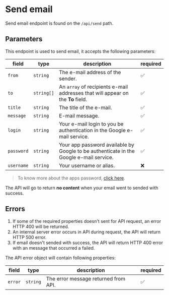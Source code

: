 # Send email

Send email endpoint is found on the `/api/send` path.

## Parameters

This endpoint is used to send email, it accepts the following parameters:

| field      | type       | description                                                                            | required |
| ---------- | ---------- | -------------------------------------------------------------------------------------- | -------- |
| `from`     | `string`   | The e-mail address of the sender.                                                      | ✅       |
| `to`       | `string[]` | An `array` of recipients e-mail addresses that will appear on the **To** field.        | ✅       |
| `title`    | `string`   | The title of the e-mail.                                                               | ✅       |
| `message`  | `string`   | E-mail message.                                                                        | ✅       |
| `login`    | `string`   | Your e-mail login to you be authentication in the Google e-mail service.               | ✅       |
| `password` | `string`   | Your app password available by Google to be authenticate in the Google e-mail service. | ✅       |
| `username` | `string`   | Your username or alias.                                                                | ❌       |

> To know more about the apps password, [click here](https://myaccount.google.com/apppasswords).

The API will go to return **no content** when your email went to sended with success.

## Errors

1. If some of the required properties doesn't sent for API request, an error HTTP 400 will be returned.
2. An internal server error occurs in API during request, the API will return HTTP 500 error.
3. If email doesn't sended with success, the API will return HTTP 400 error with an message that occurred a failed.

The API error object will contain following properties:

| field   | type     | description                          | required |
| ------- | -------- | ------------------------------------ | -------- |
| `error` | `string` | The error message returned from API. | ✅       |
